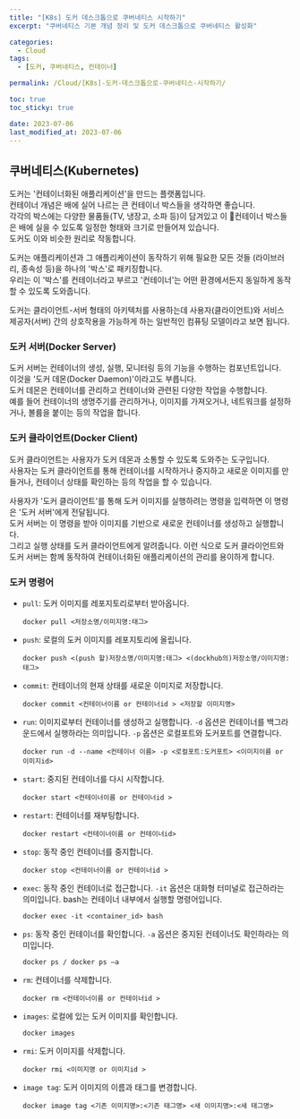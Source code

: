 ```yaml
---
title: "[K8s] 도커 데스크톱으로 쿠버네티스 시작하기"
excerpt: "쿠버네티스 기본 개념 정리 및 도커 데스크톱으로 쿠버네티스 활성화"

categories:
  - Cloud
tags:
  - [도커, 쿠버네티스, 컨테이너]

permalink: /Cloud/[K8s]-도커-데스크톱으로-쿠버네티스-시작하기/

toc: true
toc_sticky: true

date: 2023-07-06
last_modified_at: 2023-07-06
---
```


## 쿠버네티스(Kubernetes)
 
도커는 '컨테이너화된 애플리케이션'을 만드는 플랫폼입니다.  
컨테이너 개념은 배에 실어 나르는 큰 컨테이너 박스들을 생각하면 좋습니다.  
각각의 박스에는 다양한 물품들(TV, 냉장고, 소파 등)이 담겨있고 이 컨테이너 박스들은 배에 실을 수 있도록 일정한 형태와 크기로 만들어져 있습니다.  
도커도 이와 비슷한 원리로 작동합니다.  

도커는 애플리케이션과 그 애플리케이션이 동작하기 위해 필요한 모든 것들 (라이브러리, 종속성 등)을 하나의 '박스'로 패키징합니다.  
우리는 이 '박스'를 컨테이너라고 부르고 '컨테이너'는 어떤 환경에서든지 동일하게 동작할 수 있도록 도와줍니다.  
  
도커는 클라이언트-서버 형태의 아키텍처를 사용하는데 사용자(클라이언트)와 서비스 제공자(서버) 간의 상호작용을 가능하게 하는 일반적인 컴퓨팅 모델이라고 보면 됩니다.


### 도커 서버(Docker Server)

도커 서버는 컨테이너의 생성, 실행, 모니터링 등의 기능을 수행하는 컴포넌트입니다.  
이것을 '도커 데몬(Docker Daemon)'이라고도 부릅니다.  
도커 데몬은 컨테이너를 관리하고 컨테이너와 관련된 다양한 작업을 수행합니다.  
예를 들어 컨테이너의 생명주기를 관리하거나, 이미지를 가져오거나, 네트워크를 설정하거나, 볼륨을 붙이는 등의 작업을 합니다.


### 도커 클라이언트(Docker Client)

도커 클라이언트는 사용자가 도커 데몬과 소통할 수 있도록 도와주는 도구입니다.  
사용자는 도커 클라이언트를 통해 컨테이너를 시작하거나 중지하고 새로운 이미지를 만들거나, 컨테이너 상태를 확인하는 등의 작업을 할 수 있습니다.
 
사용자가 '도커 클라이언트'를 통해 도커 이미지를 실행하려는 명령을 입력하면 이 명령은 '도커 서버'에게 전달됩니다.  
도커 서버는 이 명령을 받아 이미지를 기반으로 새로운 컨테이너를 생성하고 실행합니다.  
그리고 실행 상태를 도커 클라이언트에게 알려줍니다. 이런 식으로 도커 클라이언트와 도커 서버는 함께 동작하여 컨테이너화된 애플리케이션의 관리를 용이하게 합니다.  


### 도커 명령어

- `pull`: 도커 이미지를 레포지토리로부터 받아옵니다. 
    ```
    docker pull <저장소명/이미지명:태그>
    ```

- `push`: 로컬의 도커 이미지를 레포지토리에 올립니다.
    ```
    docker push <(push 할)저장소명/이미지명:태그> <(dockhub의)저장소명/이미지명:태그>
    ```

- `commit`: 컨테이너의 현재 상태를 새로운 이미지로 저장합니다.
    ```
    docker commit <컨테이너이름 or 컨테이너id > <저장할 이미지명>
    ```

- `run`: 이미지로부터 컨테이너를 생성하고 실행합니다. `-d` 옵션은 컨테이너를 백그라운드에서 실행하라는 의미입니다. `-p` 옵션은 로컬포트와 도커포트를 연결합니다.
    ```
    docker run -d --name <컨테이너 이름> -p <로컬포트:도커포트> <이미지이름 or 이미지id>
    ```

- `start`: 중지된 컨테이너를 다시 시작합니다.
    ```
    docker start <컨테이너이름 or 컨테이너id >
    ```

- `restart`: 컨테이너를 재부팅합니다.
    ```
    docker restart <컨테이너이름 or 컨테이너id>
    ```

- `stop`: 동작 중인 컨테이너를 중지합니다.
    ```
    docker stop <컨테이너이름 or 컨테이너id >
    ```

- `exec`: 동작 중인 컨테이너로 접근합니다. `-it` 옵션은 대화형 터미널로 접근하라는 의미입니다. bash는 컨테이너 내부에서 실행할 명령어입니다.
    ```
    docker exec -it <container_id> bash
    ```

- `ps`: 동작 중인 컨테이너를 확인합니다. `-a` 옵션은 중지된 컨테이너도 확인하라는 의미입니다.
    ```
    docker ps / docker ps –a
    ```

- `rm`: 컨테이너를 삭제합니다.
    ```
    docker rm <컨테이너이름 or 컨테이너id >
    ```

- `images`: 로컬에 있는 도커 이미지를 확인합니다.
    ```
    docker images
    ```

- `rmi`: 도커 이미지를 삭제합니다.
    ```
    docker rmi <이미지명 or 이미지id >
    ```

- `image tag`: 도커 이미지의 이름과 태그를 변경합니다.
    ```
    docker image tag <기존 이미지명>:<기존 태그명> <새 이미지명>:<새 태그명>
    ```



